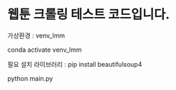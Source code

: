 # 웹툰 크롤링 테스트 코드입니다.

가상환경 : venv_lmm 

conda activate venv_lmm

필요 설치 라이브러리 : 
pip install beautifulsoup4

python main.py
